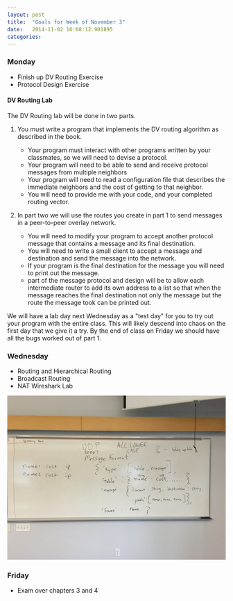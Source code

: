 ```yaml
---
layout: post
title:  "Goals for Week of November 3"
date:   2014-11-02 16:08:12.901895
categories:
---
```


### Monday

* Finish up DV Routing Exercise
* Protocol Design Exercise

#### DV Routing Lab

The DV Routing lab will be done in two parts.

1. You must write a program that implements the DV routing algorithm as described in the book.  
   * Your program must interact with other programs written by your classmates, so we will need to devise a protocol.  
   * Your program will need to be able to send and receive protocol messages from multiple neighbors
   * Your program will need to read a configuration file that describes the immediate neighbors and the cost of getting to that neighbor.
   * You will need to provide me with your code, and your completed routing vector.
   
2. In part two we will use the routes you create in part 1 to send messages in a peer-to-peer overlay network.
   * You will need to modify your program to accept another protocol message that contains a message and its final destination. 
   * You will need to write a small client to accept a message and destination and send the message into the network.
   * If your program is the final destination for the message you will need to print out the message.
   * part of the message protocol and design will be to allow each intermediate router to add its own address to a list so that when the message reaches the final destination not only the message but the route the message took can be printed out.

We will have a lab day next Wednesday as a "test day" for you to try out your program with the entire class.  This will likely descend into chaos on the first day that we give it a try.  By the end of class on Friday we should have all the bugs worked out of part 1.



### Wednesday

* Routing and Hierarchical Routing
* Broadcast Routing
* NAT Wireshark Lab

![Protocol Design](images/dv_protocol.jpg)


### Friday

* Exam over chapters 3 and 4



